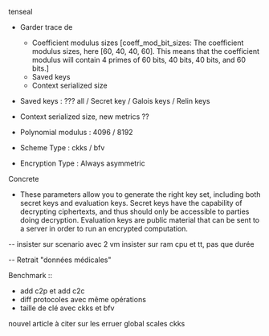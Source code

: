 tenseal 
- Garder trace de 
    - Coefficient modulus sizes [coeff_mod_bit_sizes: The coefficient modulus sizes, here [60, 40, 40, 60]. This means that the coefficient modulus will contain 4 primes of 60 bits, 40 bits, 40 bits, and 60 bits.]	
    - Saved keys
    - Context serialized size

- Saved keys : ??? all / Secret key / Galois keys / Relin keys

- Context serialized size, new metrics ??

- Polynomial modulus : 4096 / 8192
- Scheme Type : ckks / bfv
- Encryption Type : Always asymmetric

Concrete
- These parameters allow you to generate the right key set, including both secret keys and evaluation keys. Secret keys have the capability of decrypting ciphertexts, and thus should only be accessible to parties doing decryption. Evaluation keys are public material that can be sent to a server in order to run an encrypted computation.

--
insister sur scenario avec 2 vm
insister sur ram cpu et tt, pas que durée

--
Retrait "données médicales"

Benchmark :: 
- add c2p et add c2c
- diff protocoles avec même opérations 
- taille de clé avec ckks et bfv

nouvel article à citer sur les erruer global scales ckks